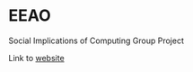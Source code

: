 # EEAO
Social Implications of Computing Group Project

Link to [website](https://arnavsacheti.github.io/EEAO/)
